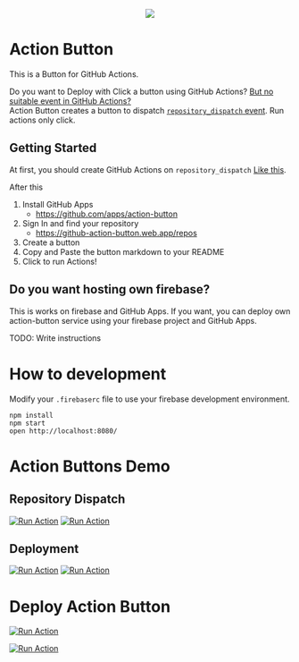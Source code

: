 <p align="center">
  <img src="https://github-action-button.web.app/buttons/simple.svg?name=Action%20Button">
</p>

# Action Button

This is a Button for GitHub Actions.

Do you want to Deploy with Click a button using GitHub Actions? [But no suitable event in GitHub Actions?](https://help.github.com/articles/events-that-trigger-workflows)  
Action Button creates a button to dispatch [`repository_dispatch` event](https://help.github.com/en/articles/events-that-trigger-workflows#external-events-repository_dispatch). Run actions only click.

## Getting Started

At first, you should create GitHub Actions on `repository_dispatch` [Like this](https://github.com/kouki-dan/action-button/blob/master/.github/workflows/deploy.yml).

After this

1. Install GitHub Apps
   - https://github.com/apps/action-button
2. Sign In and find your repository
   - https://github-action-button.web.app/repos
3. Create a button
4. Copy and Paste the button markdown to your README
5. Click to run Actions!

## Do you want hosting own firebase?

This is works on firebase and GitHub Apps. If you want, you can deploy own action-button service using your firebase project and GitHub Apps.

TODO: Write instructions

# How to development

Modify your `.firebaserc` file to use your firebase development environment.

```
npm install
npm start
open http://localhost:8080/
```

# Action Buttons Demo

## Repository Dispatch
[![Run Action](https://github-action-button.web.app/buttons/simple.svg?name=Run%20Demo%20Test&eventType=demo_test&type=simple)](https://github-action-button.web.app/repos/kouki-dan/action-button/button?name=Run%20Demo%20Test&eventType=demo_test&type=simple)
[![Run Action](https://github-action-button.web.app/buttons/simple.svg?name=Run%20Demo%20Test2&eventType=demo_test2&type=simple)](https://github-action-button.web.app/repos/kouki-dan/action-button/button?name=Run%20Demo%20Test2&eventType=demo_test2&type=simple)

## Deployment

[![Run Action](https://github-action-button.web.app/buttons/simple.svg?name=Run%20Demo%20Prod&eventType=&type=simple&action=deployment)](https://github-action-button.web.app/repos/kouki-dan/action-button/button?name=Run%20Demo%20Prod&eventType=&type=simple&action=deployment)
[![Run Action](https://github-action-button.web.app/buttons/simple.svg?name=Run%20Demo%20Dev&eventType=&type=simple&action=deployment)](https://github-action-button.web.app/repos/kouki-dan/action-button/button?name=Run%20Demo%20Dev&eventType=&type=simple&action=deployment&environment=development)

# Deploy Action Button

[![Run Action](https://github-action-button.web.app/buttons/simple.svg?name=Deploy%20With%20Dispatch&eventType=deploy&type=simple)](https://github-action-button.web.app/repos/kouki-dan/action-button/button?name=Deploy%20With%20Dispatch&eventType=deploy&type=simple)

[![Run Action](https://github-action-button.web.app/buttons/simple.svg?name=Deploy%20with%20Deployment&eventType=&type=simple&action=deployment)](https://github-action-button.web.app/repos/kouki-dan/action-button/button?name=Deploy%20with%20Deployment&eventType=&type=simple&action=deployment&environment=release)